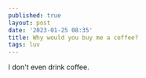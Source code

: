 ```yaml
---
published: true
layout: post
date: '2023-01-25 08:35'
title: Why would you buy me a coffee?
tags: luv 
---
```

<script type="text/javascript" src="https://cdnjs.buymeacoffee.com/1.0.0/button.prod.min.js" data-name="bmc-button" data-slug="brontosaurusrex" data-color="#FFDD00" data-emoji=""  data-font="Cookie" data-text="Buy me a coffee" data-outline-color="#000000" data-font-color="#000000" data-coffee-color="#ffffff" ></script>

I don't even drink coffee.
